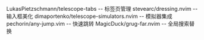 LukasPietzschmann/telescope-tabs  -- 标签页管理
stevearc/dressing.nvim            -- 输入框美化
dimaportenko/telescope-simulators.nvim -- 模拟器集成
pechorin/any-jump.vim             -- 快速跳转
MagicDuck/grug-far.nvim           -- 全局搜索替换


